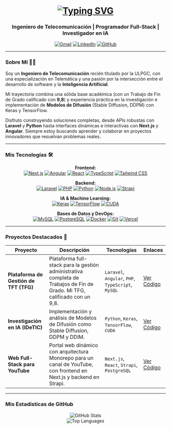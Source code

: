 <h1 align="center">
  <a href="https://git.io/typing-svg"><img src="https://readme-typing-svg.demolab.com?font=Montserrat&weight=600&size=32&duration=3000&pause=1000&color=4F46E5&center=true&vCenter=true&width=435&lines=Hola%2C+soy+Freddy+López+👋" alt="Typing SVG" /></a>
</h1>

<h3 align="center">Ingeniero de Telecomunicación | Programador Full-Stack | Investigador en IA</h3>

<p align="center">
  <a href="mailto:freddylopez208@gmail.com"><img src="https://img.shields.io/badge/Gmail-D14836?style=for-the-badge&logo=gmail&logoColor=white" alt="Gmail"/></a>
  <a href="#"><img src="https://img.shields.io/badge/LinkedIn-0077B5?style=for-the-badge&logo=linkedin&logoColor=white" alt="LinkedIn"/></a>
  <a href="https://github.com/FreddyLopez208"><img src="https://img.shields.io/badge/GitHub-181717?style=for-the-badge&logo=github&logoColor=white" alt="GitHub"/></a>
</p>

---

### **Sobre Mí 👨‍💻**

Soy un **Ingeniero de Telecomunicación** recién titulado por la ULPGC, con una especialización en Telemática y una pasión por la intersección entre el desarrollo de software y la **Inteligencia Artificial**.

Mi trayectoria combina una sólida base académica (con un Trabajo de Fin de Grado calificado con **9,8**) y experiencia práctica en la investigación e implementación de **Modelos de Difusión** (Stable Diffusion, DDPM) con Keras y TensorFlow.

Disfruto construyendo soluciones completas, desde APIs robustas con **Laravel** y **Python** hasta interfaces dinámicas e interactivas con **Next.js** y **Angular**. Siempre estoy buscando aprender y colaborar en proyectos innovadores que resuelvan problemas reales.

---

### **Mis Tecnologías 🛠️**

<p align="center">
  <strong>Frontend:</strong><br>
  <a href="#"><img alt="Next.js" src="https://img.shields.io/badge/Next.js-000000?style=for-the-badge&logo=nextdotjs&logoColor=white"></a>
  <a href="#"><img alt="Angular" src="https://img.shields.io/badge/Angular-DD0031?style=for-the-badge&logo=angular&logoColor=white"></a>
  <a href="#"><img alt="React" src="https://img.shields.io/badge/React-20232A?style=for-the-badge&logo=react&logoColor=61DAFB"></a>
  <a href="#"><img alt="TypeScript" src="https://img.shields.io/badge/TypeScript-3178C6?style=for-the-badge&logo=typescript&logoColor=white"></a>
  <a href="#"><img alt="Tailwind CSS" src="https://img.shields.io/badge/Tailwind_CSS-38B2AC?style=for-the-badge&logo=tailwind-css&logoColor=white"></a>
</p>

<p align="center">
  <strong>Backend:</strong><br>
  <a href="#"><img alt="Laravel" src="https://img.shields.io/badge/Laravel-FF2D20?style=for-the-badge&logo=laravel&logoColor=white"></a>
  <a href="#"><img alt="PHP" src="https://img.shields.io/badge/PHP-777BB4?style=for-the-badge&logo=php&logoColor=white"></a>
  <a href="#"><img alt="Python" src="https://img.shields.io/badge/Python-3776AB?style=for-the-badge&logo=python&logoColor=white"></a>
  <a href="#"><img alt="Node.js" src="https://img.shields.io/badge/Node.js-339933?style=for-the-badge&logo=nodedotjs&logoColor=white"></a>
  <a href="#"><img alt="Strapi" src="https://img.shields.io/badge/Strapi-2E7EEA?style=for-the-badge&logo=strapi&logoColor=white"></a>
</p>

<p align="center">
  <strong>IA & Machine Learning:</strong><br>
  <a href="#"><img alt="Keras" src="https://img.shields.io/badge/Keras-D00000?style=for-the-badge&logo=keras&logoColor=white"></a>
  <a href="#"><img alt="TensorFlow" src="https://img.shields.io/badge/TensorFlow-FF6F00?style=for-the-badge&logo=tensorflow&logoColor=white"></a>
  <a href="#"><img alt="CUDA" src="https://img.shields.io/badge/CUDA-76B900?style=for-the-badge&logo=nvidia&logoColor=white"></a>
</p>

<p align="center">
  <strong>Bases de Datos y DevOps:</strong><br>
  <a href="#"><img alt="MySQL" src="https://img.shields.io/badge/MySQL-4479A1?style=for-the-badge&logo=mysql&logoColor=white"></a>
  <a href="#"><img alt="PostgreSQL" src="https://img.shields.io/badge/PostgreSQL-4169E1?style=for-the-badge&logo=postgresql&logoColor=white"></a>
  <a href="#"><img alt="Docker" src="https://img.shields.io/badge/Docker-2496ED?style=for-the-badge&logo=docker&logoColor=white"></a>
  <a href="#"><img alt="Git" src="https://img.shields.io/badge/Git-F05032?style=for-the-badge&logo=git&logoColor=white"></a>
  <a href="#"><img alt="Vercel" src="https://img.shields.io/badge/Vercel-000000?style=for-the-badge&logo=vercel&logoColor=white"></a>
</p>

---

### **Proyectos Destacados 🚀**

| Proyecto | Descripción | Tecnologías | Enlaces |
|---|---|---|---|
| **Plataforma de Gestión de TFT (TFG)** | Plataforma full-stack para la gestión administrativa completa de Trabajos de Fin de Grado. Mi TFG, calificado con un 9,8. | `Laravel`, `Angular`, `PHP`, `TypeScript`, `MySQL` | [Ver Código](#) |
| **Investigación en IA (IDeTIC)** | Implementación y análisis de Modelos de Difusión como Stable Diffusion, DDPM y DDIM. | `Python`, `Keras`, `TensorFlow`, `CUDA` | [Ver Código](#) |
| **Web Full-Stack para YouTube** | Portal web dinámico con arquitectura Monorepo para un canal de YouTube, con frontend en Next.js y backend en Strapi. | `Next.js`, `React`, `Strapi`, `PostgreSQL` | [Ver Código](#) |

---

### **Mis Estadísticas de GitHub**

<p align="center">
  <img src="https://github-readme-stats.vercel.app/api?username=FreddyLopez208&show_icons=true&theme=tokyonight&count_private=true&include_all_commits=true" alt="GitHub Stats" />
  <br/>
  <img src="https://github-readme-stats.vercel.app/api/top-langs/?username=FreddyLopez208&layout=compact&theme=tokyonight" alt="Top Languages" />
</p>
